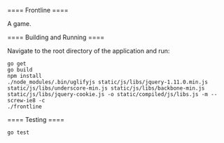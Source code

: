 ==== Frontline ====

A game.

==== Building and Running ====

Navigate to the root directory of the application and run:

```
go get
go build
npm install
./node_modules/.bin/uglifyjs static/js/libs/jquery-1.11.0.min.js static/js/libs/underscore-min.js static/js/libs/backbone-min.js static/js/libs/jquery-cookie.js -o static/compiled/js/libs.js -m --screw-ie8 -c
./frontline
```

==== Testing ====

`go test`
